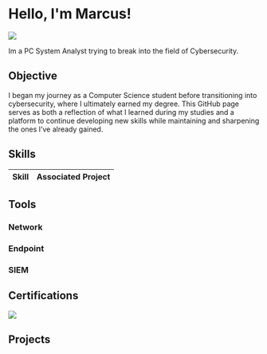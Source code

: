 # Hello, I'm Marcus!
<a href="https://linkedin.com/in/marcus-dunn1"><img src="https://img.shields.io/badge/-LinkedIn-0072b1?&style=for-the-badge&logo=linkedin&logoColor=white" /></a>

Im a PC System Analyst trying to break into the field of Cybersecurity.

## Objective

I began my journey as a Computer Science student before transitioning into cybersecurity, where I ultimately earned my degree. This GitHub page serves as both a reflection of what I learned during my studies and a platform to continue developing new skills while maintaining and sharpening the ones I’ve already gained.

## Skills

| Skill                                         | Associated Project         |
|-----------------------------------------------|----------------------------|


## Tools

### Network
<div>
 

### Endpoint
<div>
   
</div>

### SIEM
<div>

</div>

## Certifications
<div>
<img src="https://img.shields.io/badge/-Security%2B-FF0000?&style=for-the-badge&logo=CompTIA&logoColor=white" />

</div>

## Projects
